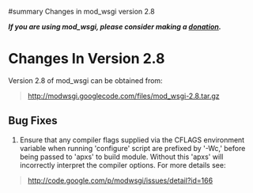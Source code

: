 ﻿#summary Changes in mod\_wsgi version 2.8

_**If you are using mod\_wsgi, please consider making a
[donation](HowToContributeBack.md).**_

# Changes In Version 2.8 #

Version 2.8 of mod\_wsgi can be obtained from:

> http://modwsgi.googlecode.com/files/mod_wsgi-2.8.tar.gz

## Bug Fixes ##

1. Ensure that any compiler flags supplied via the CFLAGS environment variable
when running 'configure' script are prefixed by '-Wc,' before being passed to
'apxs' to build module. Without this 'apxs' will incorrectly interpret the
compiler options. For more details see:

> http://code.google.com/p/modwsgi/issues/detail?id=166